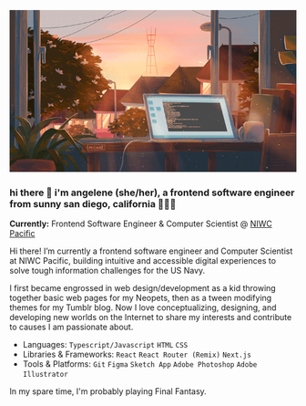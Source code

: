 <!--
**angelenelm/angelenelm** is a ✨ _special_ ✨ repository because its `README.md` (this file) appears on your GitHub profile.

Here are some ideas to get you started:

- 🔭 I’m currently working on ...
- 🌱 I’m currently learning ...
- 👯 I’m looking to collaborate on ...
- 🤔 I’m looking for help with ...
- 💬 Ask me about ...
- 📫 How to reach me: ...
- 😄 Pronouns: ...
- ⚡ Fun fact: ...
-->

![Art by Mienar of an open laptop and coffee mug on a desk in front of a window overlooking the sunset and suburban houses](c490ca0a25bc300089e784e635ff465f.gif)

### hi there 👋 i'm angelene (she/her), a frontend software engineer from sunny san diego, california 👩🏻‍💻

**Currently:** Frontend Software Engineer & Computer Scientist @ [NIWC Pacific](https://www.niwcpacific.navy.mil/)

Hi there! I’m currently a frontend software engineer and Computer Scientist at NIWC Pacific, building intuitive and accessible digital experiences to solve tough information challenges for the US Navy.

I first became engrossed in web design/development as a kid throwing together basic web pages for my Neopets, then as a tween modifying themes for my Tumblr blog. Now I love conceptualizing, designing, and developing new worlds on the Internet to share my interests and contribute to causes I am passionate about.

- Languages: ```Typescript/Javascript``` ```HTML``` ```CSS```
- Libraries & Frameworks: ```React``` ```React Router (Remix)``` ```Next.js```
- Tools & Platforms: ```Git``` ```Figma``` ```Sketch App``` ```Adobe Photoshop``` ```Adobe Illustrator```



In my spare time, I'm probably playing Final Fantasy.
